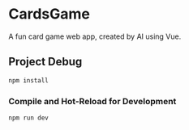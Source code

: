 # CardsGame

A fun card game web app, created by AI using Vue.

## Project Debug

```sh
npm install
```

### Compile and Hot-Reload for Development

```sh
npm run dev
```
